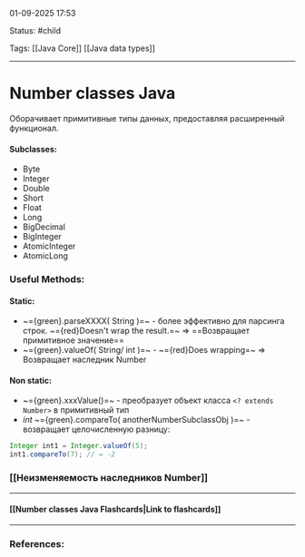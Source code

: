 
01-09-2025 17:53

Status: #child 

Tags: [[Java Core]] [[Java data types]]

---
# Number classes Java

Оборачивает примитивные типы данных, предоставляя расширенный функционал.

#### Subclasses:
- Byte
- Integer
- Double
- Short
- Float
- Long
- BigDecimal
- BigInteger
- AtomicInteger
- AtomicLong

### Useful Methods:

#### Static:
-  ~={green}.parseXXXX( String )=~ - более эффективно для парсинга строк. ~={red}Doesn't wrap the result.=~ => ==Возвращает примитивное значение==
- ~={green}.valueOf( String/ int )=~ - ~={red}Does wrapping=~ => Возвращает наследник Number

#### Non static:
- ~={green}.xxxValue()=~ - преобразует объект класса `<? extends Number>` в примитивный тип
- *int* ~={green}.compareTo( anotherNumberSubclassObj )=~ -  возвращает целочисленную разницу:
```java
Integer int1 = Integer.valueOf(5);
int1.compareTo(7); // = -2
```


### [[Неизменяемость наследников Number]]



----
#### [[Number classes Java Flashcards|Link to flashcards]]



---
### References:

